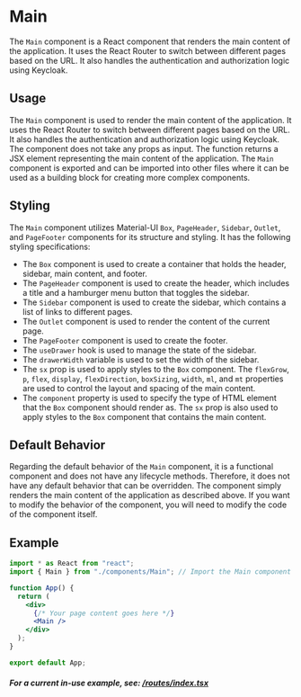 # Main

The `Main` component is a React component that renders the main content of the application. It uses the React Router to switch between different pages based on the URL. It also handles the authentication and authorization logic using Keycloak.

## Usage

The `Main` component is used to render the main content of the application. It uses the React Router to switch between different pages based on the URL. It also handles the authentication and authorization logic using Keycloak. The component does not take any props as input. The function returns a JSX element representing the main content of the application. The `Main` component is exported and can be imported into other files where it can be used as a building block for creating more complex components.

## Styling

The `Main` component utilizes Material-UI `Box`, `PageHeader`, `Sidebar`, `Outlet`, and `PageFooter` components for its structure and styling. It has the following styling specifications:

- The `Box` component is used to create a container that holds the header, sidebar, main content, and footer.
- The `PageHeader` component is used to create the header, which includes a title and a hamburger menu button that toggles the sidebar.
- The `Sidebar` component is used to create the sidebar, which contains a list of links to different pages.
- The `Outlet` component is used to render the content of the current page.
- The `PageFooter` component is used to create the footer.
- The `useDrawer` hook is used to manage the state of the sidebar.
- The `drawerWidth` variable is used to set the width of the sidebar.
- The `sx` prop is used to apply styles to the `Box` component. The `flexGrow`, `p`, `flex`, `display`, `flexDirection`, `boxSizing`, `width`, `ml`, and `mt` properties are used to control the layout and spacing of the main content.
- The `component` property is used to specify the type of HTML element that the `Box` component should render as. The `sx` prop is also used to apply styles to the `Box` component that contains the main content.

## Default Behavior

Regarding the default behavior of the `Main` component, it is a functional component and does not have any lifecycle methods. Therefore, it does not have any default behavior that can be overridden. The component simply renders the main content of the application as described above. If you want to modify the behavior of the component, you will need to modify the code of the component itself.

## Example

```jsx
import * as React from "react";
import { Main } from "./components/Main"; // Import the Main component

function App() {
  return (
    <div>
      {/* Your page content goes here */}
      <Main />
    </div>
  );
}

export default App;
```

##### For a current in-use example, see: [/routes/index.tsx](https://github.com/bcgov/gdx-agreements-tracker/blob/development/frontend/src/routes/index.tsx)
